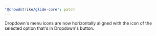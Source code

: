 ```yaml
---
'@crowdstrike/glide-core': patch
---
```


Dropdown's menu icons are now horizontally aligned with the icon of the selected option that's in Dropdown's button.
